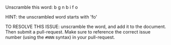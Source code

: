 Unscramble this word: b g n b i f o

HINT: the unscrambled word starts with 'fo'



TO RESOLVE THIS ISSUE: unscramble the word, and add it to the document. Then submit a pull-request.  Make sure to reference the correct issue  number (using the `#NNN` syntax) in your pull-request. 
